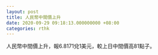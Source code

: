```yaml
---
layout: post
title: 人民幣中間價上升
date: 2020-09-29 09:18:13.000000000 +08:00
categories: rthk
---
```


人民幣中間價上升，報6.8171兌1美元，較上日中間價高81點子。
